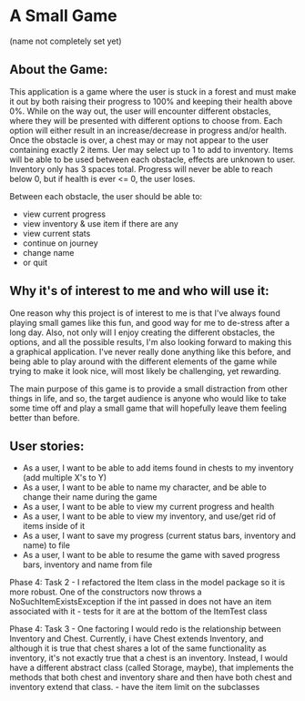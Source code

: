 # A Small Game 
(name not completely set yet)

## About the Game:
This application is a game where the user is stuck in a forest and must make it out by both
raising their progress to 100% and keeping their health above 0%. While on the way out, the user 
will encounter different obstacles, where they will be presented with different options to choose from.
Each option will either result in an increase/decrease in progress and/or health. Once the obstacle is over,
a chest may or may not appear to the user containing exactly 2 items. Uer may select up to 1 to add to inventory.
Items will be able to be used between each obstacle, effects are unknown to user. Inventory only has 3 spaces total.
Progress will never be able to reach below 0, but if health is ever <= 0, the user loses. 

Between each obstacle, the user should be able to:
- view current progress
- view inventory & use item if there are any
- view current stats
- continue on journey
- change name
- or quit

## Why it's of interest to me and who will use it:
One reason why this project is of interest to me is that I've always found playing small games like this fun,
and good way for me to de-stress after a long day. Also, not only will I enjoy creating the different
obstacles, the options, and all the possible results, I'm also looking forward to making this a graphical application.
I've never really done anything like this before, and being able to play around with the different elements of the game
while trying to make it look nice, will most likely be challenging, yet rewarding.

The main purpose of this game is to provide a small distraction from other things in life, and so, the target
audience is anyone who would like to take some time off and play a small game that will hopefully leave them 
feeling better than before.

## User stories:
- As a user, I want to be able to add items found in chests to my inventory (add multiple X's to Y)
- As a user, I want to be able to name my character, and be able to change their name during the game
- As a user, I want to be able to view my current progress and health
- As a user, I want to be able to view my inventory, and use/get rid of items inside of it
- As a user, I want to save my progress (current status bars, inventory and name) to file
- As a user, I want to be able to resume the game with saved progress bars, inventory and name from file

Phase 4: Task 2 - I refactored the Item class in the model package so it is more robust. One of the constructors now
    throws a NoSuchItemExistsException if the int passed in does not have an item associated with it
    - tests for it are at the bottom of the ItemTest class
 
 Phase 4: Task 3 - One factoring I would redo is the relationship between Inventory and Chest. Currently, i have Chest extends Inventory,
 and although it is true that chest shares a lot of the same functionality as inventory, it's not exactly true
 that a chest is an inventory. Instead, I would have a different abstract class (called Storage, maybe), that implements
 the methods that both chest and inventory share and then have both chest and inventory extend that class.
        - have the item limit on the subclasses